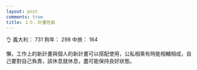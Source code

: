 ```yaml
---
layout: post
comments: true
title: １０．計畫性偷
---
```


:ok_hand: 義大利： 731 狗年： 298 中旅： 164


懶，工作上的新計畫與個人的新計畫可以搭配使用，公私相乘有時能相輔相成，自己要對自己負責，該休息就休息，盡可能保持良好狀態。
